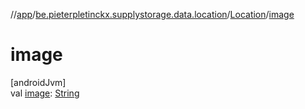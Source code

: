 //[app](../../../index.md)/[be.pieterpletinckx.supplystorage.data.location](../index.md)/[Location](index.md)/[image](image.md)

# image

[androidJvm]\
val [image](image.md): [String](https://kotlinlang.org/api/latest/jvm/stdlib/kotlin/-string/index.html)
